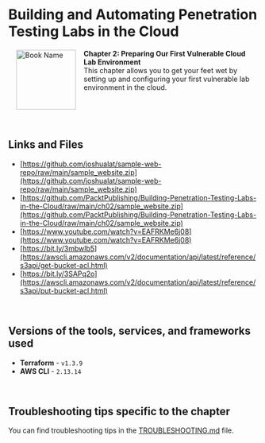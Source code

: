 # Building and Automating Penetration Testing Labs in the Cloud

<a href="https://www.packtpub.com/product/building-and-automating-penetration-testing-labs-in-the-cloud/9781837632398"><img src="https://content.packt.com/B19755/cover_image_small.jpg" alt="Book Name" height="120px" align="left" style="margin: 0px 15px; border-color: white; border-style: solid; border-width: 1px;"></a>

**Chapter 2: Preparing Our First Vulnerable Cloud Lab Environment** <br />
This chapter allows you to get your feet wet by setting up and configuring your first vulnerable lab environment in the cloud.

<br />
<br />
<br />

## Links and Files

- [https://github.com/joshualat/sample-web-repo/raw/main/sample_website.zip](https://github.com/joshualat/sample-web-repo/raw/main/sample_website.zip)
- [https://github.com/PacktPublishing/Building-Penetration-Testing-Labs-in-the-Cloud/raw/main/ch02/sample_website.zip](https://github.com/PacktPublishing/Building-Penetration-Testing-Labs-in-the-Cloud/raw/main/ch02/sample_website.zip)
- [https://www.youtube.com/watch?v=EAFRKMe6j08](https://www.youtube.com/watch?v=EAFRKMe6j08)
- [https://bit.ly/3mbwlb5](https://awscli.amazonaws.com/v2/documentation/api/latest/reference/s3api/get-bucket-acl.html)
- [https://bit.ly/3SAPq2o](https://awscli.amazonaws.com/v2/documentation/api/latest/reference/s3api/put-bucket-acl.html)

<br />

## Versions of the tools, services, and frameworks used 

- **Terraform** - `v1.3.9`
- **AWS CLI** - `2.13.14`

<br />

## Troubleshooting tips specific to the chapter

You can find troubleshooting tips in the [TROUBLESHOOTING.md](../TROUBLESHOOTING.md) file.